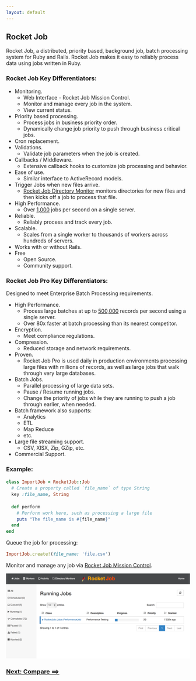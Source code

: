 ```yaml
---
layout: default
---
```

## Rocket Job

Rocket Job, a distributed, priority based, background job, batch processing system for Ruby and Rails.
Rocket Job makes it easy to reliably process data using jobs written in Ruby.

### Rocket Job Key Differentiators:

* Monitoring.
    * Web Interface - Rocket Job Mission Control.
    * Monitor and manage every job in the system.
    * View current status.
* Priority based processing.
    * Process jobs in business priority order.
    * Dynamically change job priority to push through business critical jobs.
* Cron replacement.
* Validations.
    * Validate job parameters when the job is created.
* Callbacks / Middleware.
    * Extensive callback hooks to customize job processing and behavior.
* Ease of use.
    * Similar interface to ActiveRecord models.
* Trigger Jobs when new files arrive.
    * [Rocket Job Directory Monitor][4] monitors directories for new files and then
      kicks off a job to process that file.
* High Performance.
    * Over [1,000](rj_performance.html) jobs per second on a single server.
* Reliable.
    * Reliably process and track every job.
* Scalable.
    * Scales from a single worker to thousands of workers across hundreds of servers.
* Works with or without Rails.
* Free
    * Open Source.
    * Community support.

### Rocket Job Pro Key Differentiators:

Designed to meet Enterprise Batch Processing requirements.

* High Performance.
    * Process large batches at up to [500,000](rj_pro_performance.html) records per second using a single server.
    * Over 80x faster at batch processing than its nearest competitor.
* Encryption.
    * Meet compliance regulations.
* Compression.
    * Reduced storage and network requirements.
* Proven.
    * Rocket Job Pro is used daily in production environments processing large files with millions of
      records, as well as large jobs that walk through very large databases.
* Batch Jobs.
    * Parallel processing of large data sets.
    * Pause / Resume running jobs.
    * Change the priority of jobs while they are running to push a job through earlier, when needed.
* Batch framework also supports:
    * Analytics
    * ETL
    * Map Reduce
    * etc.
* Large file streaming support.
    * CSV, XlSX, Zip, GZip, etc.
* Commercial Support.

### Example:

~~~ruby
class ImportJob < RocketJob::Job
  # Create a property called `file_name` of type String
  key :file_name, String

  def perform
    # Perform work here, such as processing a large file
    puts "The file_name is #{file_name}"
  end
end
~~~

Queue the job for processing:

~~~ruby
ImportJob.create!(file_name: 'file.csv')
~~~

Monitor and manage any job via [Rocket Job Mission Control][1].

![Screen shot](images/rjmc_running.png)

### [Next: Compare ==>](compare.html)

[0]: http://rocketjob.io
[1]: mission_control.html
[2]: http://reidmorrison.github.io/semantic_logger
[3]: http://mongodb.org
[4]: dirmon.html
